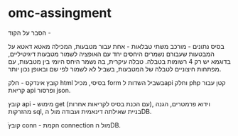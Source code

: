 # omc-assingment


הסבר על הקוד - 

בסיס נתונים - 
מורכב משתי טבלאות - 
אחת עבור מטבעות, המכילה מאטא דאטא על המבטעות שעבורם נשמרים היחסים יחד עם האופציה לשמור מטבעות דיגיטיליים, בדוגמא יש רק 4 רשומות בטבלה.
טבלה עיקרית, בה נשמר היחס היומי בין מטבעות, עם מפתחות חיצוניים לטבלה של המטבעות, בשביל לא לשמור לפי שם ובאופן נכון יותר.

קובץ אינדקס - 
חלק html בסיסי, מכיל form בשביל השדות לapi וחלק php קטן עבור קריאת api ופרסור json.

קובץ api - 
מימוש get (עם הכנת בסיס לקריאות אחרות), וידוא פרמטרים, הגנה מהזרקות sql, בניית שאילתה דינאמית ועבודה מול הDB.

ֿקובץ conn - 
הקמת connection מול הDB.
